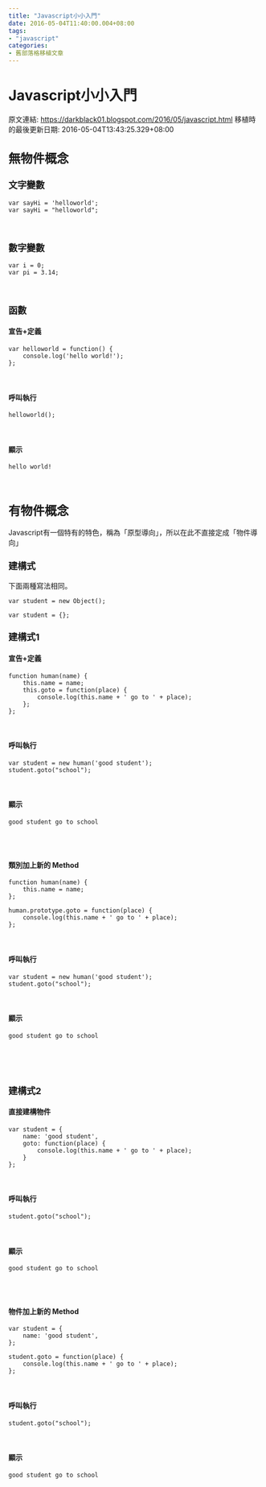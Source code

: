 ```yaml
---
title: "Javascript小小入門"
date: 2016-05-04T11:40:00.004+08:00
tags: 
- "javascript"
categories:
- 舊部落格移植文章
---
```


# Javascript小小入門

原文連結: https://darkblack01.blogspot.com/2016/05/javascript.html
移植時的最後更新日期: 2016-05-04T13:43:25.329+08:00

<h2><span style="font-size: x-large;">無物件概念</span></h2><h3><span style="font-size: large;">文字變數</span></h3><pre class="prettyprint"><code class="language-js">var sayHi = 'helloworld';<br />var sayHi = "helloworld";</code></pre><br /><h3><span style="font-size: large;">數字變數</span></h3><pre class="prettyprint"><code class="language-js">var i = 0;<br />var pi = 3.14;</code></pre><br /><h3><span style="font-size: large;">函數</span></h3><h4>宣告+定義</h4><pre class="prettyprint"><code class="language-js">var helloworld = function() {<br />    console.log('hello world!');<br />};</code></pre><br /><h4>呼叫執行</h4><pre class="prettyprint"><code class="language-js">helloworld();</code></pre><br /><h4>顯示</h4><pre class="prettyprint"><code class="language-bsh">hello world!</code></pre><br /><h2><span style="font-size: x-large;">有物件概念</span></h2>Javascript有一個特有的特色，稱為「原型導向」，所以在此不直接定成「物件導向」<br /><h3><span style="font-size: large;">建構式</span></h3>下面兩種寫法相同。 <pre class="prettyprint"><code class="language-js">var student = new Object();</code></pre><pre class="prettyprint"><code class="language-js">var student = {};</code></pre><h3><span style="font-size: large;">建構式1</span></h3><h4>宣告+定義</h4><pre class="prettyprint"><code class="language-js">function human(name) {<br />    this.name = name;<br />    this.goto = function(place) {<br />        console.log(this.name + ' go to ' + place);<br />    };<br />};</code></pre><br /><h4>呼叫執行</h4><pre class="prettyprint"><code class="language-js">var student = new human('good student');<br />student.goto("school");</code></pre><br /><h4>顯示</h4><pre class="prettyprint"><code class="language-bsh">good student go to school</code></pre><br /><br /><h4>類別加上新的 Method</h4><pre class="prettyprint"><code class="language-js">function human(name) {<br />    this.name = name;<br />};<br /><br />human.prototype.goto = function(place) {<br />    console.log(this.name + ' go to ' + place);<br />};</code></pre><br /><h4>呼叫執行</h4><pre class="prettyprint"><code class="language-js">var student = new human('good student');<br />student.goto("school");</code></pre><br /><h4>顯示</h4><pre class="prettyprint"><code class="language-bsh">good student go to school</code></pre><br /><br /><br /><h3><span style="font-size: large;">建構式2</span></h3><h4>直接建構物件</h4><pre class="prettyprint"><code class="language-js">var student = {<br />    name: 'good student',<br />    goto: function(place) {<br />        console.log(this.name + ' go to ' + place);<br />    }<br />};</code></pre><br /><h4>呼叫執行</h4><pre class="prettyprint"><code class="language-js">student.goto("school");</code></pre><br /><h4>顯示</h4><pre class="prettyprint"><code class="language-bsh">good student go to school</code></pre><br /><br /><h4>物件加上新的 Method</h4><pre class="prettyprint"><code class="language-js">var student = {<br />    name: 'good student',<br />};<br /><br />student.goto = function(place) {<br />    console.log(this.name + ' go to ' + place);<br />};</code></pre><br /><h4>呼叫執行</h4><pre class="prettyprint"><code class="language-js">student.goto("school");</code></pre><br /><h4>顯示</h4><pre class="prettyprint"><code class="language-bsh">good student go to school</code></pre><br /><br />
